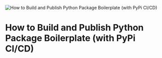 ![How to Build and Publish Python Package Boilerplate (with PyPi CI/CD)](https://howto-python-package.rtfm.page/_media/mindmap_topics.svg)

# How to Build and Publish Python Package Boilerplate (with PyPi CI/CD)
